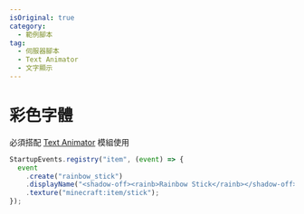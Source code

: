 ```yaml
---
isOriginal: true
category:
  - 範例腳本
tag:
  - 伺服器腳本
  - Text Animator
  - 文字顯示
---
```


# 彩色字體

必須搭配 [Text Animator](https://modrinth.com/mod/text-animator) 模組使用

<VidStack src="/example-scripts/Rainbow-Text-with-Text-Animator/0.mp4"/>

```js
StartupEvents.registry("item", (event) => {
  event
    .create("rainbow_stick")
    .displayName("<shadow-off><rainb>Rainbow Stick</rainb></shadow-off>")
    .texture("minecraft:item/stick");
});
```
